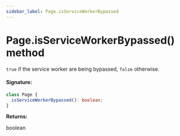 ```yaml
---
sidebar_label: Page.isServiceWorkerBypassed
---
```


# Page.isServiceWorkerBypassed() method

`true` if the service worker are being bypassed, `false` otherwise.

#### Signature:

```typescript
class Page {
  isServiceWorkerBypassed(): boolean;
}
```

**Returns:**

boolean
